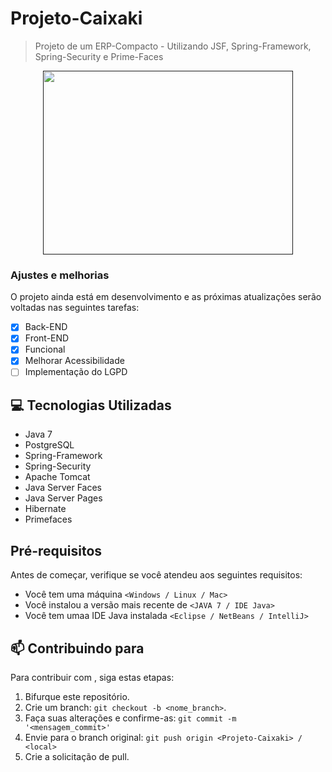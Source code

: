# Projeto-Caixaki

> Projeto de um ERP-Compacto - Utilizando JSF, Spring-Framework, Spring-Security e Prime-Faces

<p align="center"><a href=><img src="https://i.picasion.com/pic91/91f3e81c238642c8f39e57e3170da67b.gif" width="400" height="294" border="0" alt="" /></a><br/></a></p>

### Ajustes e melhorias

O projeto ainda está em desenvolvimento e as próximas atualizações serão voltadas nas seguintes tarefas:

- [x] Back-END
- [x] Front-END
- [x] Funcional
- [x] Melhorar Acessibilidade
- [ ] Implementação do LGPD

## 💻 Tecnologias Utilizadas
 - Java 7
 - PostgreSQL
 - Spring-Framework
 - Spring-Security
 - Apache Tomcat
 - Java Server Faces
 - Java Server Pages
 - Hibernate
 - Primefaces
 
 ## Pré-requisitos

Antes de começar, verifique se você atendeu aos seguintes requisitos:
* Você tem uma máquina `<Windows / Linux / Mac>`
* Você instalou a versão mais recente de `<JAVA 7 / IDE Java>`
* Você tem umaa IDE Java instalada `<Eclipse / NetBeans / IntelliJ>`

## 📫 Contribuindo para <Projeto-Caixaki>
  
Para contribuir com <Projeto-Caixaki>, siga estas etapas:

1. Bifurque este repositório.
2. Crie um branch: `git checkout -b <nome_branch>`.
3. Faça suas alterações e confirme-as: `git commit -m '<mensagem_commit>'`
4. Envie para o branch original: `git push origin <Projeto-Caixaki> / <local>`
5. Crie a solicitação de pull.
